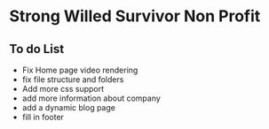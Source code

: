 # Strong Willed Survivor Non Profit

## To do List

- Fix Home page video rendering
- fix file structure and folders
- Add more css support
- add more information about company
- add a dynamic blog page
- fill in footer

